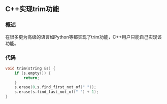 ## **C++实现trim功能**

### **概述**

在很多更为高级的语言如Python等都实现了trim功能，C++用户只能自己实现该功能。

### **代码**

```C++
void trim(string &s) {
	if (s.empty()) {
		return;
	}
	s.erase(0,s.find_first_not_of(" "));
	s.erase(s.find_last_not_of(" ") + 1);
}
```